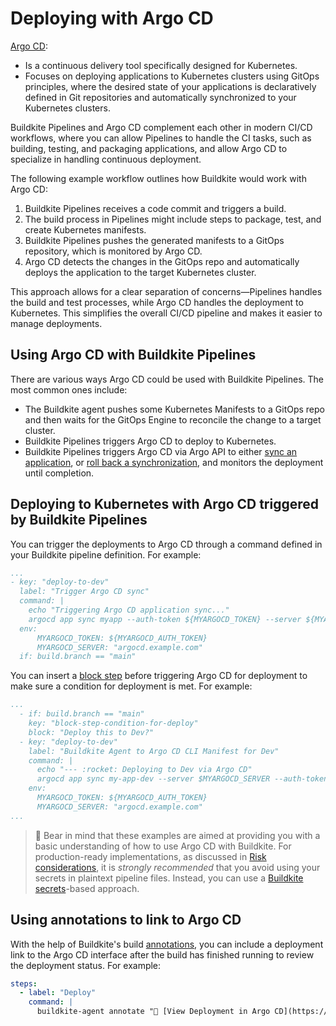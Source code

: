 # Deploying with Argo CD

[Argo CD](https://argoproj.github.io/cd/):

- Is a continuous delivery tool specifically designed for Kubernetes.
- Focuses on deploying applications to Kubernetes clusters using GitOps principles, where the desired state of your applications is declaratively defined in Git repositories and automatically synchronized to your Kubernetes clusters.

Buildkite Pipelines and Argo CD complement each other in modern CI/CD workflows, where you can allow Pipelines to handle the CI tasks, such as building, testing, and packaging applications, and allow Argo CD to specialize in handling continuous deployment.

The following example workflow outlines how Buildkite would work with Argo CD:

1. Buildkite Pipelines receives a code commit and triggers a build.
1. The build process in Pipelines might include steps to package, test, and create Kubernetes manifests.
1. Buildkite Pipelines pushes the generated manifests to a GitOps repository, which is monitored by Argo CD.
1. Argo CD detects the changes in the GitOps repo and automatically deploys the application to the target Kubernetes cluster.

This approach allows for a clear separation of concerns—Pipelines handles the build and test processes, while Argo CD handles the deployment to Kubernetes. This simplifies the overall CI/CD pipeline and makes it easier to manage deployments.

## Using Argo CD with Buildkite Pipelines

There are various ways Argo CD could be used with Buildkite Pipelines. The most common ones include:

- The Buildkite agent pushes some Kubernetes Manifests to a GitOps repo and then waits for the GitOps Engine to reconcile the change to a target cluster.
- Buildkite Pipelines triggers Argo CD to deploy to Kubernetes.
- Buildkite Pipelines triggers Argo CD via Argo API to either [sync an application](https://cd.apps.argoproj.io/swagger-ui#tag/ApplicationService/operation/ApplicationService_Sync), or [roll back a synchronization](https://cd.apps.argoproj.io/swagger-ui#tag/ApplicationService/operation/ApplicationService_Rollback), and monitors the deployment until completion.

## Deploying to Kubernetes with Argo CD triggered by Buildkite Pipelines

You can trigger the deployments to Argo CD through a command defined in your Buildkite pipeline definition. For example:

```yaml
...
- key: "deploy-to-dev"
  label: "Trigger Argo CD sync"
  command: |
    echo "Triggering Argo CD application sync..."
    argocd app sync myapp --auth-token ${MYARGOCD_TOKEN} --server ${MYARGOCD_SERVER}
  env:
      MYARGOCD_TOKEN: ${MYARGOCD_AUTH_TOKEN}
      MYARGOCD_SERVER: "argocd.example.com"
  if: build.branch == "main"
```

You can insert a [block step](/docs/pipelines/configure/step-types/block-step) before triggering Argo CD for deployment to make sure a condition for deployment is met. For example:

```yaml
...
  - if: build.branch == "main"
    key: "block-step-condition-for-deploy"
    block: "Deploy this to Dev?"
  - key: "deploy-to-dev"
    label: "Buildkite Agent to Argo CD CLI Manifest for Dev"
    command: |
      echo "--- :rocket: Deploying to Dev via Argo CD"
      argocd app sync my-app-dev --server $MYARGOCD_SERVER --auth-token $MYARGOCD_TOKEN
    env:
      MYARGOCD_TOKEN: ${MYARGOCD_AUTH_TOKEN}
      MYARGOCD_SERVER: "argocd.example.com"
...
```

> 🚧
> Bear in mind that these examples are aimed at providing you with a basic understanding of how to use Argo CD with Buildkite. For production-ready implementations, as discussed in [Risk considerations](/docs/pipelines/security/secrets/risk-considerations), it is _strongly recommended_ that you avoid using your secrets in plaintext pipeline files. Instead, you can use a [Buildkite secrets](/docs/pipelines/security/secrets/buildkite-secrets)-based approach.

## Using annotations to link to Argo CD

With the help of Buildkite's build [annotations](/docs/agent/v3/cli-annotate), you can include a deployment link to the Argo CD interface after the build has finished running to review the deployment status. For example:

```yaml
steps:
  - label: "Deploy"
    command: |
      buildkite-agent annotate "🚀 [View Deployment in Argo CD](https://argocd.myorg.com/applications/default/myapp)" --style info --context "deployment"
```

